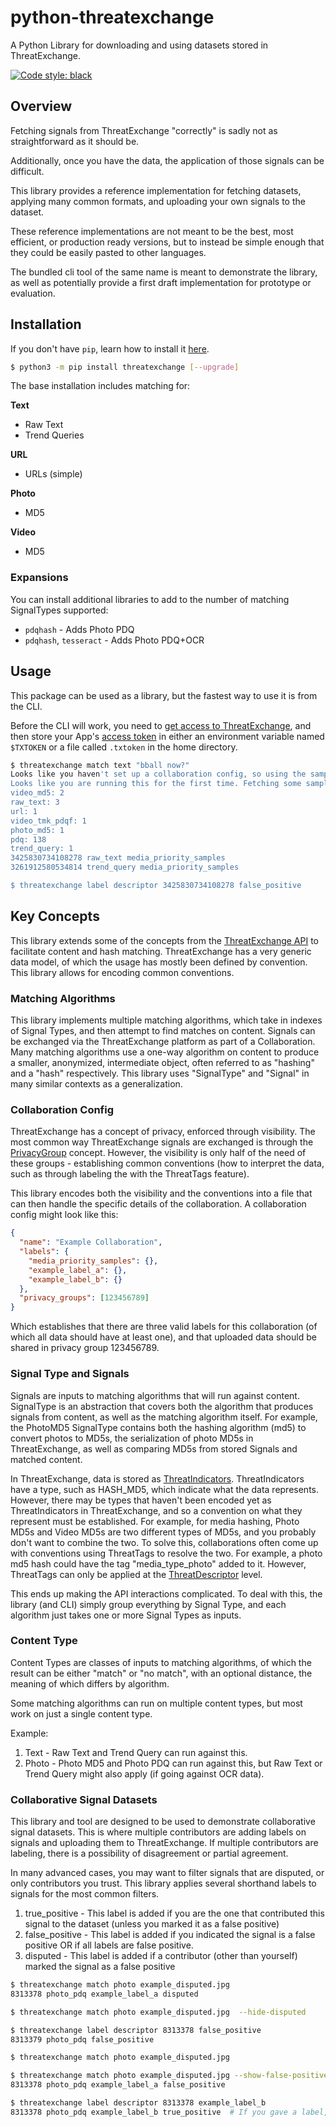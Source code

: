 # python-threatexchange

A Python Library for downloading and using datasets stored in ThreatExchange.

[![Code style: black](https://img.shields.io/badge/code%20style-black-000000.svg)](https://github.com/psf/black)

## Overview
Fetching signals from ThreatExchange "correctly" is sadly not as straightforward as it should be.

Additionally, once you have the data, the application of those signals can be difficult.

This library provides a reference implementation for fetching datasets, applying many common formats, and uploading your own signals to the dataset.

These reference implementations are not meant to be the best, most efficient, or production ready versions, but to instead be simple enough that they could be easily pasted to other languages.

The bundled cli tool of the same name is meant to demonstrate the library, as well as potentially provide a first draft implementation for prototype or evaluation.

## Installation

If you don't have `pip`, learn how to install it [here](https://pip.pypa.io/en/stable/installation/).

```bash
$ python3 -m pip install threatexchange [--upgrade]
```

The base installation includes matching for:

**Text**
* Raw Text
* Trend Queries

**URL**
* URLs (simple)

**Photo**
* MD5

**Video**
* MD5

### Expansions
You can install additional libraries to add to the number of matching SignalTypes supported:
* `pdqhash` - Adds Photo PDQ
* `pdqhash`, `tesseract` - Adds Photo PDQ+OCR


## Usage
This package can be used as a library, but the fastest way to use it is from the CLI.

Before the CLI will work, you need to [get access to ThreatExchange](https://developers.facebook.com/programs/threatexchange), and then store your App's [access token](https://developers.facebook.com/tools/accesstoken/) in either an environment variable named `$TXTOKEN` or a file called `.txtoken` in the home directory.

```bash
$ threatexchange match text "bball now?"
Looks like you haven't set up a collaboration config, so using the sample one against public data
Looks like you are running this for the first time. Fetching some sample data.
video_md5: 2
raw_text: 3
url: 1
video_tmk_pdqf: 1
photo_md5: 1
pdq: 138
trend_query: 1
3425830734108278 raw_text media_priority_samples
3261912580534814 trend_query media_priority_samples

$ threatexchange label descriptor 3425830734108278 false_positive
```

## Key Concepts
This library extends some of the concepts from the [ThreatExchange API](https://developers.facebook.com/docs/threat-exchange/reference/apis/) to facilitate content and hash matching. ThreatExchange has a very generic data model, of which the usage has mostly been defined by convention. This library allows for encoding common conventions.

### Matching Algorithms
This library implements multiple matching algorithms, which take in indexes of Signal Types, and then attempt to find matches on content. Signals can be exchanged via the ThreatExchange platform as part of a Collaboration. Many matching algorithms use a one-way algorithm on content to produce a smaller, anonymized, intermediate object, often referred to as "hashing" and a "hash" respectively. This library uses "SignalType" and "Signal" in many similar contexts as a generalization.

### Collaboration Config
ThreatExchange has a concept of privacy, enforced through visibility. The most common way ThreatExchange signals are exchanged is through the [PrivacyGroup](https://developers.facebook.com/docs/threat-exchange/reference/apis/threat-privacy-group/) concept. However, the visibility is only half of the need of these groups - establishing common conventions (how to interpret the data, such as through labeling the with the ThreatTags feature).

This library encodes both the visibility and the conventions into a file that can then handle the specific details of the collaboration. A collaboration config might look like this:
```json
{
  "name": "Example Collaboration",
  "labels": {
    "media_priority_samples": {},
    "example_label_a": {},
    "example_label_b": {}
  },
  "privacy_groups": [123456789]
}

```

Which establishes that there are three valid labels for this collaboration (of which all data should have at least one), and that uploaded data should be shared in privacy group 123456789.

### Signal Type and Signals
Signals are inputs to matching algorithms that will run against content. SignalType is an abstraction that covers both the algorithm that produces signals from content, as well as the matching algorithm itself. For example, the PhotoMD5 SignalType contains both the hashing algorithm (md5) to convert photos to MD5s, the serialization of photo MD5s in ThreatExchange, as well as comparing MD5s from stored Signals and matched content.

In ThreatExchange, data is stored as [ThreatIndicators](https://developers.facebook.com/docs/threat-exchange/reference/apis/threat-indicator). ThreatIndicators have a type, such as HASH_MD5, which indicate what the data represents. However, there may be types that haven't been encoded yet as ThreatIndicators in ThreatExchange, and so a convention on what they represent must be established. For example, for media hashing, Photo MD5s and Video MD5s are two different types of MD5s, and you probably don't want to combine the two. To solve this, collaborations often come up with conventions using ThreatTags to resolve the two. For example, a photo md5 hash could have the tag "media_type_photo" added to it. However, ThreatTags can only be applied at the [ThreatDescriptor](https://developers.facebook.com/docs/threat-exchange/reference/apis/threat-descriptor) level.

This ends up making the API interactions complicated. To deal with this, the library (and CLI) simply group everything by Signal Type, and each algorithm just takes one or more Signal Types as inputs.

### Content Type
Content Types are classes of inputs to matching algorithms, of which the result can be either "match" or "no match", with an optional distance, the meaning of which differs by algorithm.

Some matching algorithms can run on multiple content types, but most work on just a single content type.

Example:
1. Text - Raw Text and Trend Query can run against this.
2. Photo - Photo MD5 and Photo PDQ can run against this, but Raw Text or Trend Query might also apply (if going against OCR data).

### Collaborative Signal Datasets
This library and tool are designed to be used to demonstrate collaborative signal datasets. This is where multiple contributors are adding labels on signals and uploading them to ThreatExchange. If multiple contributors are labeling, there is a possibility of disagreement or partial agreement.

In many advanced cases, you may want to filter signals that are disputed, or only contributors you trust. This library applies several shorthand labels to signals for the most common filters.

1. true_positive - This label is added if you are the one that contributed this signal to the dataset (unless you marked it as a false positive)
2. false_positive - This label is added if you indicated the signal is a false positive OR if all labels are false positive.
3. disputed - This label is added if a contributor (other than yourself) marked the signal as a false positive

```bash
$ threatexchange match photo example_disputed.jpg
8313378 photo_pdq example_label_a disputed

$ threatexchange match photo example_disputed.jpg  --hide-disputed

$ threatexchange label descriptor 8313378 false_positive
8313379 photo_pdq false_positive

$ threatexchange match photo example_disputed.jpg

$ threatexchange match photo example_disputed.jpg --show-false-positives
8313378 photo_pdq example_label_a false_positive

$ threatexchange label descriptor 8313378 example_label_b
8313378 photo_pdq example_label_b true_positive  # If you gave a label, only yours is shown
```
